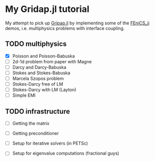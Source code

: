 # My Gridap.jl tutorial

My attempt to pick up [Gripap.jl](https://github.com/gridap) by implementing some of the [FEniCS_ii](https://github.com/MiroK/fenics_ii) 
demos, i.e. multiphysics problems with interface coupling.

## TODO multiphysics
- [x] Poisson and Poisson-Babuska
- [ ] 2d-1d problem from paper with Magne
- [ ] Darcy and Darcy-Babuska
- [ ] Stokes and Stokes-Babuska
- [ ] Marcela Szopos problem
- [ ] Stokes-Darcy free of LM
- [ ] Stokes-Darcy with LM (Layton)
- [ ] Simple EMI

## TODO infrastructure
- [ ] Getting the matrix 
- [ ] Getting preconditioner
- [ ] Setup for iterative solvers (in PETSc)
- [ ] Setup for eigenvalue computations (fractional guys)

